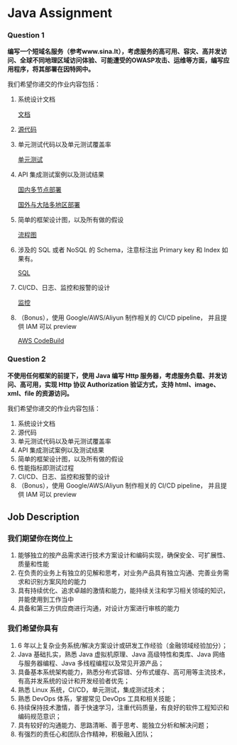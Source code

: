 # Java Assignment

### Question 1

**编写一个短域名服务（参考www.sina.lt），考虑服务的高可用、容灾、高并发访问、全球不同地理区域访问体验、可能遭受的OWASP攻击、运维等方面，编写应用程序，将其部署在因特网中。**

我们希望你递交的作业内容包括：

1. 系统设计文档

   [文档](./short-url/)

2. [源代码](./short-url)

3. 单元测试代码以及单元测试覆盖率

   [单元测试](./short-url/short-url-web/src/test/java/)

4. API 集成测试案例以及测试结果

   [国内多节点部署](https://luman.work)

   [国外与大陆多地区部署](http://a.luman.work)

5. 简单的框架设计图，以及所有做的假设

   [流程图](./short-url#design)

6. 涉及的 SQL 或者 NoSQL 的 Schema，注意标注出 Primary key 和 Index 如果有。

   [SQL](short-url/short-url.sql)

7. CI/CD、日志、监控和报警的设计

   [监控](short-url#monitor)

8. （Bonus），使用 Google/AWS/Aliyun 制作相关的 CI/CD pipeline， 并且提供 IAM 可以 preview

   [AWS CodeBuild](short-url#pipeline)

### Question 2

**不使用任何框架的前提下，使用 Java 编写 Http 服务器，考虑服务负载、并发访问、高可用，实现 Http 协议 Authorization 验证方式，支持 html、image、xml、file 的资源访问。**

我们希望你递交的作业内容包括：

1. 系统设计文档
2. 源代码
3. 单元测试代码以及单元测试覆盖率
4. API 集成测试案例以及测试结果
5. 简单的框架设计图，以及所有做的假设
6. 性能指标即测试过程
7. CI/CD、日志、监控和报警的设计
8. （Bonus），使用 Google/AWS/Aliyun 制作相关的 CI/CD pipeline， 并且提供 IAM 可以 preview

## Job Description

### 我们期望你在岗位上

1. 能够独立的按产品需求进行技术方案设计和编码实现，确保安全、可扩展性、质量和性能
2. 在负责的业务上有独立的见解和思考，对业务产品具有独立沟通、完善业务需求和识别方案风险的能力
3. 具有持续优化、追求卓越的激情和能力，能持续关注和学习相关领域的知识，并能使用到工作当中
4. 具备和第三方供应商进行沟通，对设计方案进行审核的能力

### 我们希望你具有

1. 6 年以上复杂业务系统/解决方案设计或研发工作经验（金融领域经验加分）；
2. Java 基础扎实，熟悉 Java 虚拟机原理、Java 高级特性和类库、Java 网络与服务器编程、Java 多线程编程以及常见开源产品；
3. 具备基本系统架构能力，熟悉分布式容错、分布式缓存、高可用等主流技术，有高并发系统的设计和开发经验者优先；
4. 熟悉 Linux 系统，CI/CD，单元测试，集成测试技术；
5. 熟悉 DevOps 体系，掌握常见 DevOps 工具和相关技能；
6. 持续保持技术激情，善于快速学习，注重代码质量，有良好的软件工程知识和编码规范意识；
7. 具有较好的沟通能力、思路清晰、善于思考、能独立分析和解决问题；
8. 有强烈的责任心和团队合作精神，积极融入团队；

